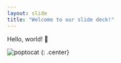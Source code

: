 ```yaml
---
layout: slide
title: "Welcome to our slide deck!"
---
```


Hello, world! 👋

![poptocat](https://octodex.github.com/images/poptocat.png)
{: .center}

